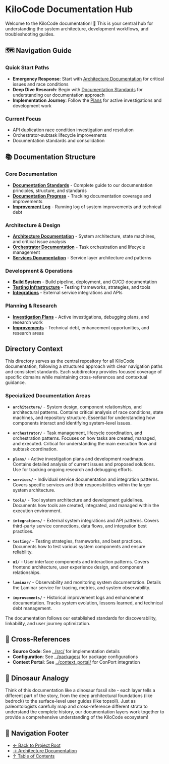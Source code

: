 # KiloCode Documentation Hub

Welcome to the KiloCode documentation! 🦕 This is your central hub for understanding the system architecture, development workflows, and troubleshooting guides.

## 🗺️ Navigation Guide

### Quick Start Paths

- **Emergency Response**: Start with [Architecture Documentation](architecture/README.md) for critical issues and race conditions
- **Deep Dive Research**: Begin with [Documentation Standards](DOCUMENTATION_GUIDE.md) for understanding our documentation approach
- **Implementation Journey**: Follow the [Plans](plans/README.md) for active investigations and development work

### Current Focus

- API duplication race condition investigation and resolution
- Orchestrator-subtask lifecycle improvements
- Documentation standards and consolidation

## 📚 Documentation Structure

### Core Documentation

- **[Documentation Standards](DOCUMENTATION_GUIDE.md)** - Complete guide to our documentation principles, structure, and standards
- **[Documentation Progress](DOCUMENTATION_PROGRESS.md)** - Tracking documentation coverage and improvements
- **[Improvement Log](IMPROVEMENT_LOG.md)** - Running log of system improvements and technical debt

### Architecture & Design

- **[Architecture Documentation](architecture/README.md)** - System architecture, state machines, and critical issue analysis
- **[Orchestrator Documentation](orchestrator/README.md)** - Task orchestration and lifecycle management
- **[Services Documentation](services/README.md)** - Service layer architecture and patterns

### Development & Operations

- **[Build System](build/README.md)** - Build pipeline, deployment, and CI/CD documentation
- **[Testing Infrastructure](testing/README.md)** - Testing frameworks, strategies, and tools
- **[Integrations](integrations/README.md)** - External service integrations and APIs

### Planning & Research

- **[Investigation Plans](plans/README.md)** - Active investigations, debugging plans, and research work
- **[Improvements](improvements/README.md)** - Technical debt, enhancement opportunities, and research areas

## Directory Context

This directory serves as the central repository for all KiloCode documentation, following a structured approach with clear navigation paths and consistent standards. Each subdirectory provides focused coverage of specific domains while maintaining cross-references and contextual guidance.

### Specialized Documentation Areas

- **`architecture/`** - System design, component relationships, and architectural patterns. Contains critical analysis of race conditions, state machines, and repository structure. Essential for understanding how components interact and identifying system-level issues.

- **`orchestrator/`** - Task management, lifecycle coordination, and orchestration patterns. Focuses on how tasks are created, managed, and executed. Critical for understanding the main execution flow and subtask coordination.

- **`plans/`** - Active investigation plans and development roadmaps. Contains detailed analysis of current issues and proposed solutions. Use for tracking ongoing research and debugging efforts.

- **`services/`** - Individual service documentation and integration patterns. Covers specific services and their responsibilities within the larger system architecture.

- **`tools/`** - Tool system architecture and development guidelines. Documents how tools are created, integrated, and managed within the execution environment.

- **`integrations/`** - External system integrations and API patterns. Covers third-party service connections, data flows, and integration best practices.

- **`testing/`** - Testing strategies, frameworks, and best practices. Documents how to test various system components and ensure reliability.

- **`ui/`** - User interface components and interaction patterns. Covers frontend architecture, user experience design, and component relationships.

- **`laminar/`** - Observability and monitoring system documentation. Details the Laminar service for tracing, metrics, and system observability.

- **`improvements/`** - Historical improvement logs and enhancement documentation. Tracks system evolution, lessons learned, and technical debt management.

The documentation follows our established standards for discoverability, linkability, and user journey optimization.

## 🔗 Cross-References

- **Source Code**: See [../src/](../src/) for implementation details
- **Configuration**: See [../packages/](../packages/) for package configurations
- **Context Portal**: See [../context_portal/](../context_portal/) for ConPort integration

## 🦕 Dinosaur Analogy

Think of this documentation like a dinosaur fossil site - each layer tells a different part of the story, from the deep architectural foundations (like bedrock) to the surface-level user guides (like topsoil). Just as paleontologists carefully map and cross-reference different strata to understand the complete history, our documentation layers work together to provide a comprehensive understanding of the KiloCode ecosystem!

## 🧭 Navigation Footer

- [← Back to Project Root](../README.md)
- [→ Architecture Documentation](architecture/README.md)
- [↑ Table of Contents](#-documentation-structure)

